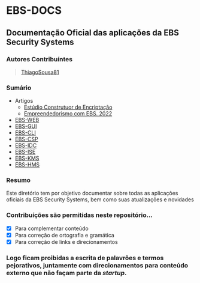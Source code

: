 # EBS-DOCS
## Documentação Oficial das aplicações da EBS Security Systems
### Autores Contribuíntes
> [ThiagoSousa81](https://github.com/thiagosousa81)

### Sumário<br>

- Artigos
  - [Estúdio Construtuor de Encriptação](https://github.com/EBS-Security-Systems/EBS-Docs/blob/main/Plano%20de%20pesquisa%20-%20Est%C3%BAdio%20Construtor%20de%20Encripta%C3%A7%C3%A3o.pdf)
  - [Empreendedorismo com EBS. 2022](https://github.com/EBS-Security-Systems/EBS-Docs/blob/main/Plano%20de%20pesquisa%20-%20Empreendedorismo%20com%20EBS.pdf)
- [EBS-WEB](https://github.com/EBS-Security-Systems/EBS-Docs/blob/main/docs/EBS-WEB.md)
- [EBS-GUI](https://github.com/EBS-Security-Systems/EBS-Docs/blob/main/docs/EBS-GUI.md)
- [EBS-CLI](https://github.com/EBS-Security-Systems/EBS-Docs/blob/main/docs/EBS-CLI.md)
- [EBS-CSP](https://github.com/EBS-Security-Systems/EBS-Docs/blob/main/docs/EBS-CSP.md)
- [EBS-IDC](https://github.com/EBS-Security-Systems/EBS-Docs/blob/main/docs/EBS-IDC.md)
- [EBS-ISE](https://github.com/EBS-Security-Systems/EBS-Docs/blob/main/docs/EBS-ISE.md)
- [EBS-KMS](https://github.com/EBS-Security-Systems/EBS-Docs/blob/main/docs/EBS-KMS.md)
- [EBS-HMS](https://github.com/EBS-Security-Systems/EBS-Docs/blob/main/docs/EBS-HMS.md)

### Resumo
<p>Este diretório tem por objetivo documentar sobre todas as aplicações oficiais da EBS Security Systems, bem como suas atualizações e novidades</p>

### Contribuíções são permitidas neste repositório...<br>
- [x] Para complementar conteúdo
- [x] Para correção de ortografia e gramática
- [x] Para correção de links e direcionamentos

### Logo ficam proibidas a escrita de palavrões e termos pejorativos, juntamente com direcionamentos para conteúdo externo que não façam parte da <i>startup</i>.
